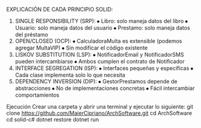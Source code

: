 EXPLICACIÓN DE CADA PRINCIPIO SOLID:

1.	SINGLE RESPONSIBILITY (SRP):
⦁	Libro: solo maneja datos del libro
⦁	Usuario: solo maneja datos del usuario
⦁	Prestamo: solo maneja datos del préstamo
2.	OPEN/CLOSED (OCP):
⦁	CalculadoraMulta es extensible (podemos agregar MultaVIP)
⦁	Sin modificar el código existente
3.	LISKOV SUBSTITUTION (LSP):
⦁	NotificadorEmail y NotificadorSMS pueden intercambiarse
⦁	Ambos cumplen el contrato de Notificador
4.	INTERFACE SEGREGATION (ISP):
⦁	Interfaces pequeñas y específicas
⦁	Cada clase implementa solo lo que necesita
5.	DEPENDENCY INVERSION (DIP):
⦁	GestorPrestamos depende de abstracciones
⦁	No de implementaciones concretas
⦁	Fácil intercambiar comportamientos

Ejecución
Crear una carpeta y abrir una terminal y ejecutar lo siguiente:
git clone https://github.com/MaierCipriano/ArchSoftware.git
cd ArchSoftware
cd solid-c#
dotnet restore
dotnet run
